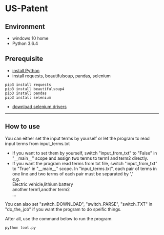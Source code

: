 # US-Patent

## Environment
- windows 10 home
- Python 3.6.4

## Prerequisite
- [install Python](https://www.python.org/)
- install requests, beautifulsoup, pandas, selenium
```
pip3 install requests
pip3 install beautifulsoup4
pip3 install pandas
pip3 install selenium
```
- [download selenium drivers](http://selenium-python.readthedocs.io/installation.html#drivers)

---
## How to use
You can either set the input terms by yourself or let the program to read input terms from input_terms.txt
- If you want to set them by yourself, switch "input_from_txt" to "False" in "\_\_main\_\_" scope and assign two terms to term1 and term2 directly.
- If you want the program read terms from txt file, switch "input_from_txt" to "True" in "\_\_main\_\_" scope.
In "input_terms.txt", each pair of terms in one line and two terms of each pair must be separated by ','  
e.g.  
Electric vehicle,lithium battery  
another term1,another term2  
...  

You can also set "switch_DOWNLOAD", "switch_PARSE", "switch_TXT" in "do_the_job" if you want the program to do speific things.  

After all, use the command below to run the program.
```
python tool.py
```
